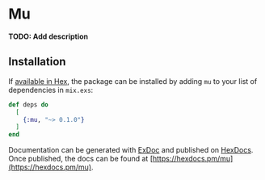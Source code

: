 # Mu

**TODO: Add description**

## Installation

If [available in Hex](https://hex.pm/docs/publish), the package can be installed
by adding `mu` to your list of dependencies in `mix.exs`:

```elixir
def deps do
  [
    {:mu, "~> 0.1.0"}
  ]
end
```

Documentation can be generated with [ExDoc](https://github.com/elixir-lang/ex_doc)
and published on [HexDocs](https://hexdocs.pm). Once published, the docs can
be found at [https://hexdocs.pm/mu](https://hexdocs.pm/mu).

